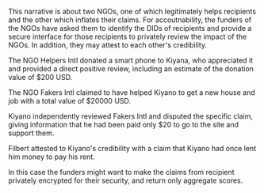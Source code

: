 This narrative is about two NGOs, one of which legitimately helps recipients and the other which inflates their claims.  For accoutnability, the funders of the NGOs have asked them to identify the DIDs of recipients and provide a secure interface for those recipients to privately review the impact of the NGOs.  In addition, they may attest to each other's credibility.

The NGO Helpers Intl donated a smart phone to Kiyana, who appreciated it and provided a direct positive review, including an estimate of the donation value of $200 USD.

The NGO Fakers Intl claimed to have helped Kiyano to get a new house and job with a total value of $20000 USD.

Kiyano independently reviewed Fakers Intl and disputed the specific claim, giving information that he had been paid only $20 to go to the site and support them.  

Filbert attested to Kiyano's credibility with a claim that Kiyano had once lent him money to pay his rent.

In this case the funders might want to make the claims from recipient privately encrypted for their security, and return only aggregate scores.
